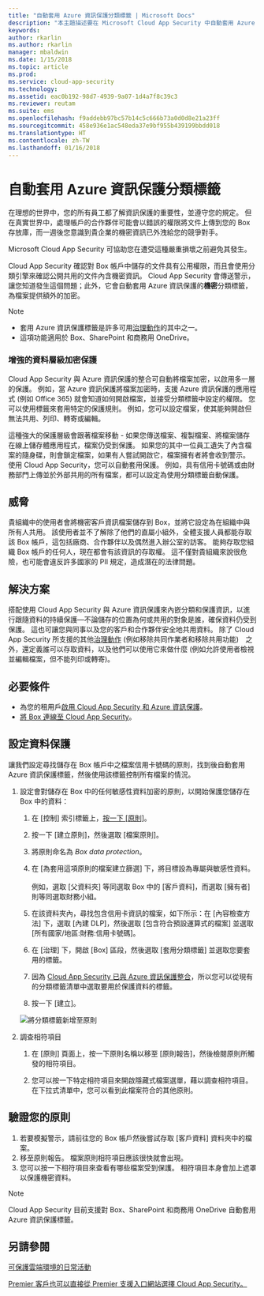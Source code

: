 ```yaml
---
title: "自動套用 Azure 資訊保護分類標籤 | Microsoft Docs"
description: "本主題描述要在 Microsoft Cloud App Security 中自動套用 Azure 資訊保護分類標籤的程序。"
keywords: 
author: rkarlin
ms.author: rkarlin
manager: mbaldwin
ms.date: 1/15/2018
ms.topic: article
ms.prod: 
ms.service: cloud-app-security
ms.technology: 
ms.assetid: eac0b192-98d7-4939-9a07-1d4a7f8c39c3
ms.reviewer: reutam
ms.suite: ems
ms.openlocfilehash: f9addebb97bc57b14c5c666b73a0d0d8e21a23ff
ms.sourcegitcommit: 458e936e1ac548eda37e9bf955b439199bbdd018
ms.translationtype: HT
ms.contentlocale: zh-TW
ms.lasthandoff: 01/16/2018
---
```

# <a name="automatically-apply-azure-information-protection-classification-labels"></a>自動套用 Azure 資訊保護分類標籤  

在理想的世界中，您的所有員工都了解資訊保護的重要性，並遵守您的規定。 但在真實世界中，處理帳戶的合作夥伴可能會以錯誤的權限將文件上傳到您的 Box 存放庫，而一週後您意識到貴企業的機密資訊已外洩給您的競爭對手。 

Microsoft Cloud App Security 可協助您在遭受這種嚴重損壞之前避免其發生。

Cloud App Security 確認對 Box 帳戶中儲存的文件具有公用權限，而且會使用分類引擎來確認公開共用的文件內含機密資訊。 Cloud App Security 會傳送警示，讓您知道發生這個問題；此外，它會自動套用 Azure 資訊保護的**機密**分類標籤，為檔案提供額外的加密。 

>[!NOTE]
> - 套用 Azure 資訊保護標籤是許多可用[治理動作](governance-actions.md)的其中之一。
> - 這項功能適用於 Box、SharePoint 和商務用 OneDrive。

### <a name="enhanced-data-level-encryption-protection"></a>增強的資料層級加密保護

Cloud App Security 與 Azure 資訊保護的整合可自動將檔案加密，以啟用多一層的保護。 例如，當 Azure 資訊保護將檔案加密時，支援 Azure 資訊保護的應用程式 (例如 Office 365) 就會知道如何開啟檔案，並接受分類標籤中設定的權限。 您可以使用標籤來套用特定的保護規則。 例如，您可以設定檔案，使其能夠開啟但無法共用、列印、轉寄或編輯。 

這種強大的保護層級會跟著檔案移動 - 如果您傳送檔案、複製檔案、將檔案儲存在線上儲存體應用程式，檔案仍受到保護。 如果您的其中一位員工遺失了內含檔案的隨身碟，則會鎖定檔案，如果有人嘗試開啟它，檔案擁有者將會收到警示。 使用 Cloud App Security，您可以自動套用保護。 例如，具有信用卡號碼或由財務部門上傳並於外部共用的所有檔案，都可以設定為使用分類標籤自動保護。 

## <a name="the-threat"></a>威脅 
貴組織中的使用者會將機密客戶資訊檔案儲存到 Box，並將它設定為在組織中與所有人共用。 該使用者並不了解除了他們的直屬小組外，全體支援人員都能存取該 Box 帳戶，這包括廠商、合作夥伴以及偶然進入辦公室的訪客。 能夠存取您組織 Box 帳戶的任何人，現在都會有該資訊的存取權。 這不僅對貴組織來說很危險，也可能會違反許多國家的 PII 規定，造成潛在的法律問題。

## <a name="the-solution"></a>解決方案
搭配使用 Cloud App Security 與 Azure 資訊保護來內嵌分類和保護資訊，以進行跟隨資料的持續保護—不論儲存的位置為何或共用的對象是誰，確保資料仍受到保護。 這也可讓您與同事以及您的客戶和合作夥伴安全地共用資料。 除了 Cloud App Security 所支援的其他[治理動作](governance-actions.md) (例如移除共同作業者和移除共用功能)　之外，還定義誰可以存取資料，以及他們可以使用它來做什麼 (例如允許使用者檢視並編輯檔案，但不能列印或轉寄)。

## <a name="prerequisites"></a>必要條件

- 為您的租用戶[啟用 Cloud App Security 和 Azure 資訊保護](azip-integration.md)。
- [將 Box 連線至 Cloud App Security](connect-box-to-microsoft-cloud-app-security.md)。

## <a name="setting-up-data-protection"></a>設定資料保護

讓我們設定尋找儲存在 Box 帳戶中之檔案信用卡號碼的原則，找到後自動套用 Azure 資訊保護標籤，然後使用該標籤控制所有檔案的情況。

1. 設定會對儲存在 Box 中的任何敏感性資料加密的原則，以開始保護您儲存在 Box 中的資料：

    1. 在 [控制] 索引標籤上，[按一下 [原則]](control-cloud-apps-with-policies.md)。 
    
    2. 按一下 [建立原則]，然後選取 [檔案原則]。
    
    3. 將原則命名為 *Box data protection*。
    
    4. 在 [為套用這項原則的檔案建立篩選] 下，將目標設為專屬與敏感性資料。<br></br>
    例如，選取 [父資料夾] 等同選取 Box 中的 [客戶資料]，而選取 [擁有者] 則等同選取財務小組。
    
    4. 在該資料夾內，尋找包含信用卡資訊的檔案，如下所示：在 [內容檢查方法] 下，選取 [內建 DLP]，然後選取 [包含符合預設運算式的檔案] 並選取 [所有國家/地區:財務:信用卡號碼]。
    
    5. 在 [治理] 下，開啟 [Box] 區段，然後選取 [套用分類標籤] 並選取您要套用的標籤。
    
    6. 因為 [Cloud App Security 已與 Azure 資訊保護整合](azip-integration.md)，所以您可以從現有的分類標籤清單中選取要用於保護資料的標籤。
 
    7. 按一下 [建立]。 
   
   ![將分類標籤新增至原則](./media/aip-auto-policy.png)
     
2. 調查相符項目
    
    1. 在 [原則] 頁面上，按一下原則名稱以移至 [原則報告]，然後檢閱原則所觸發的相符項目。

    2. 您可以按一下特定相符項目來開啟隱藏式檔案選單，藉以調查相符項目。 在下拉式清單中，您可以看到此檔案符合的其他原則。 
     
## <a name="validating-your-policy"></a>驗證您的原則

1. 若要模擬警示，請前往您的 Box 帳戶然後嘗試存取 [客戶資料] 資料夾中的檔案。
3. 移至原則報告。 檔案原則相符項目應該很快就會出現。 
4. 您可以按一下相符項目來查看有哪些檔案受到保護。 相符項目本身會加上遮罩以保護機密資料。 

>[!NOTE]
>Cloud App Security 目前支援對 Box、SharePoint 和商務用 OneDrive 自動套用 Azure 資訊保護標籤。


 ## <a name="see-also"></a>另請參閱  
[可保護雲端環境的日常活動](daily-activities-to-protect-your-cloud-environment.md)   

[Premier 客戶也可以直接從 Premier 支援入口網站選擇 Cloud App Security。](https://premier.microsoft.com/)  
  
  
